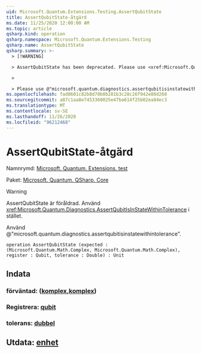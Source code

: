 ```yaml
---
uid: Microsoft.Quantum.Extensions.Testing.AssertQubitState
title: AssertQubitState-åtgärd
ms.date: 11/25/2020 12:00:00 AM
ms.topic: article
qsharp.kind: operation
qsharp.namespace: Microsoft.Quantum.Extensions.Testing
qsharp.name: AssertQubitState
qsharp.summary: >-
  > [!WARNING]

  > AssertQubitState has been deprecated. Please use <xref:Microsoft.Quantum.Diagnostics.AssertQubitIsInStateWithinTolerance> instead.

  >

  > Please use @"microsoft.quantum.diagnostics.assertqubitisinstatewithintolerance".
ms.openlocfilehash: fad8601c82b8d70b0b281b3c28c26f942e80d268
ms.sourcegitcommit: a87c1aa8e7453360025e47ba614f25b02ea84ec3
ms.translationtype: MT
ms.contentlocale: sv-SE
ms.lasthandoff: 11/26/2020
ms.locfileid: "96212468"
---
```

# <a name="assertqubitstate-operation"></a>AssertQubitState-åtgärd

Namnrymd: [Microsoft. Quantum. Extensions. test](xref:Microsoft.Quantum.Extensions.Testing)

Paket: [Microsoft. Quantum. QSharp. Core](https://nuget.org/packages/Microsoft.Quantum.QSharp.Core)


> [!WARNING]
> AssertQubitState är föråldrad. Använd <xref:Microsoft.Quantum.Diagnostics.AssertQubitIsInStateWithinTolerance> i stället.
>
> Använd @"microsoft.quantum.diagnostics.assertqubitisinstatewithintolerance".



```qsharp
operation AssertQubitState (expected : (Microsoft.Quantum.Math.Complex, Microsoft.Quantum.Math.Complex), register : Qubit, tolerance : Double) : Unit
```


## <a name="input"></a>Indata

### <a name="expected--complexcomplex"></a>förväntad: ([komplex](xref:Microsoft.Quantum.Math.Complex),[komplex](xref:Microsoft.Quantum.Math.Complex))




### <a name="register--qubit"></a>Registrera: [qubit](xref:microsoft.quantum.lang-ref.qubit)




### <a name="tolerance--double"></a>tolerans: [dubbel](xref:microsoft.quantum.lang-ref.double)





## <a name="output--unit"></a>Utdata: [enhet](xref:microsoft.quantum.lang-ref.unit)

